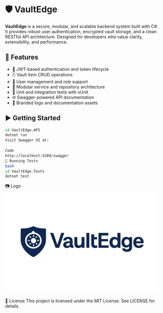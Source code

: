 # 🛡️ VaultEdge

**VaultEdge** is a secure, modular, and scalable backend system built with C#. It provides robust user authentication, encrypted vault storage, and a clean RESTful API architecture. Designed for developers who value clarity, extensibility, and performance.

## 🚀 Features

- 🔐 JWT-based authentication and token lifecycle
- 🗄️ Vault item CRUD operations
- 👥 User management and role support
- 🧩 Modular service and repository architecture
- 🧪 Unit and integration tests with xUnit
- 🌐 Swagger-powered API documentation
- 🎨 Branded logo and documentation assets

## ▶️ Getting Started

```bash
cd VaultEdge.API
dotnet run
Visit Swagger UI at:

Code
http://localhost:5289/swagger
🧪 Running Tests
bash
cd VaultEdge.Tests
dotnet test
```

📷 Logo
![VaultEdge Logo](VaultEdge.Docs/VaultEdge_Logo.png)


📜 License
This project is licensed under the MIT License. See LICENSE for details.
